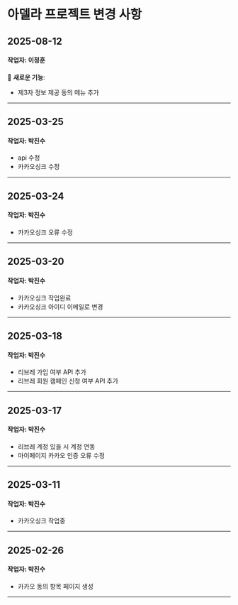 # 아델라 프로젝트 변경 사항

## 2025-08-12

#### 작업자: 이정훈

🌟 **새로운 기능**:
- 제3자 정보 제공 동의 메뉴 추가
---

## 2025-03-25

#### 작업자: 박진수

- api 수정
- 카카오싱크 수정

---

## 2025-03-24

#### 작업자: 박진수

- 카카오싱크 오류 수정

---

## 2025-03-20

#### 작업자: 박진수

- 카카오싱크 작업완료
- 카카오싱크 아이디 이메일로 변경

---

## 2025-03-18

#### 작업자: 박진수

- 리브레 가입 여부 API 추가
- 리브레 회원 캠페인 신청 여부 API 추가

---


## 2025-03-17

#### 작업자: 박진수

- 리브레 계정 있을 시 계정 연동
- 마이페이지 카카오 인증 오류 수정

---

## 2025-03-11

#### 작업자: 박진수

- 카카오싱크 작업중

---

## 2025-02-26

#### 작업자: 박진수

- 카카오 동의 항목 페이지 생성

---